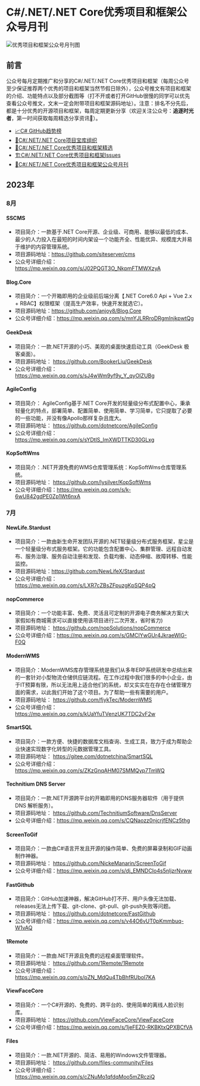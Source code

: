 # C#/.NET/.NET Core优秀项目和框架公众号月刊
![优秀项目和框架公众号月刊图](https://images.cnblogs.com/cnblogs_com/Can-daydayup/2336784/o_230817142917_%E6%AF%8F%E6%9C%88%E7%AE%80%E6%8A%A5.png "优秀项目和框架公众号月刊图")

## 前言
公众号每月定期推广和分享的C#/.NET/.NET Core优秀项目和框架（每周公众号至少保证推荐两个优秀的项目和框架当然节假日除外），公众号推文有项目和框架的介绍、功能特点以及部分截图等（打不开或者打开GitHub很慢的同学可以优先查看公众号推文，文末一定会附带项目和框架源码地址）。注意：排名不分先后，都是十分优秀的开源项目和框架，每周定期更新分享（欢迎关注公众号：**追逐时光者**，第一时间获取每周精选分享资讯🔔）。

* [📈C# GitHub趋势榜](https://github.com/trending/c%23?since=daily)
* [🎁C#/.NET/.NET Core项目宝库组织](https://github.com/dotNetTreasury)
* [🔔C#/.NET/.NET Core优秀项目和框架精选](https://github.com/YSGStudyHards/DotNetGuide/blob/main/docs/DotNet/DotNetProjectPicks.md)
* [🏗️C#/.NET/.NET Core优秀项目和框架Issues](https://github.com/YSGStudyHards/DotNetGuide/issues/5)
* [📰C#/.NET/.NET Core优秀项目和框架公众号月刊](https://github.com/YSGStudyHards/DotNetGuide/blob/main/docs/DotNet/DotNetProjectMonthly.md)

## 2023年
### 8月
#### SSCMS
* 项目简介：一款基于.NET Core开源、企业级、可商用、能够以最低的成本、最少的人力投入在最短的时间内架设一个功能齐全、性能优异、规模庞大并易于维护的内容管理系统。
* 项目源码地址：https://github.com/siteserver/cms
* 公众号详细介绍：https://mp.weixin.qq.com/s/J02PQGT3O_NkpmFTMWXzyA

#### Blog.Core
* 项目简介：一个开箱即用的企业级前后端分离【.NET Core6.0 Api + Vue 2.x + RBAC】权限框架（提高生产效率，快速开发就选它）。
* 项目源码地址：https://github.com/anjoy8/Blog.Core
* 公众号详细介绍：https://mp.weixin.qq.com/s/mnYJLRRroDRgmInjkpwtQg

#### GeekDesk
* 项目简介：一款.NET开源的小巧、美观的桌面快速启动工具（GeekDesk 极客桌面）。
* 项目源码地址： https://github.com/BookerLiu/GeekDesk
* 公众号详细介绍： https://mp.weixin.qq.com/s/sJ4wWm9yf9y_Y_qyOIZUBg

#### AgileConfig
* 项目简介： AgileConfig基于.NET Core开发的轻量级分布式配置中心，秉承轻量化的特点，部署简单、配置简单、使用简单、学习简单，它只提取了必要的一些功能，并没有像Apollo那样复杂且庞大。
* 项目源码地址： https://github.com/dotnetcore/AgileConfig
* 公众号详细介绍：https://mp.weixin.qq.com/s/sYDtlS_ImXWDTTKD30GLxg

#### KopSoftWms
* 项目简介：.NET开源免费的WMS仓库管理系统：KopSoftWms仓库管理系统。
* 项目源码地址： https://github.com/lysilver/KopSoftWms
* 公众号详细介绍：https://mp.weixin.qq.com/s/k-6wU842gdPE0Zp1Wt6nxA


### 7月
#### NewLife.Stardust
* 项目简介：一款由新生命开发团队开源的.NET轻量级分布式服务框架，星尘是一个轻量级分布式服务框架。它的功能包含配置中心、集群管理、远程自动发布、服务治理、服务自动注册和发现、负载均衡、动态伸缩、故障转移、性能监控。
* 项目源码地址：https://github.com/NewLifeX/Stardust
* 公众号详细介绍：https://mp.weixin.qq.com/s/LXR7cZBsZFpuzgKpSQP4pQ

#### 	nopCommerce
* 项目简介：一个功能丰富、免费、灵活且可定制的开源电子商务解决方案(大家假如有商城需求可以直接使用该项目进行二次开发，省时省力)
* 项目源码地址： https://github.com/nopSolutions/nopCommerce
* 公众号详细介绍：https://mp.weixin.qq.com/s/GMCIYwGUr4JkraeWIG-F0Q

#### ModernWMS
* 项目简介：ModernWMS库存管理系统是我们从多年ERP系统研发中总结出来的一套针对小型物流仓储供应链流程。在工作过程中我们很多的中小企业，由于IT预算有限，所以无法用上适合他们的系统，却又实实在在存在仓储管理方面的需求，以此我们开始了这个项目。为了帮助一些有需要的用户。
* 项目源码地址： https://github.com/fjykTec/ModernWMS
* 公众号详细介绍：https://mp.weixin.qq.com/s/kUaYfuTVenzUK7TDC2vF2w

#### SmartSQL
* 项目简介：一款方便、快捷的数据库文档查询、生成工具，致力于成为帮助企业快速实现数字化转型的元数据管理工具。
* 项目源码地址： https://gitee.com/dotnetchina/SmartSQL
* 公众号详细介绍：https://mp.weixin.qq.com/s/ZKzGnqAHM07SMMQyp7TmWQ

#### Technitium DNS Server
* 项目简介：一款.NET开源跨平台的开箱即用的DNS服务器软件（用于提供 DNS 解析服务）。
* 项目源码地址： https://github.com/TechnitiumSoftware/DnsServer
* 公众号详细介绍：https://mp.weixin.qq.com/s/CQNaozz0njcrjfENCz5thg

#### 	ScreenToGif
* 项目简介：一款由C#语言开发且开源的操作简单、免费的屏幕录制和GIF动画制作神器。
* 项目源码地址： https://github.com/NickeManarin/ScreenToGif
* 公众号详细介绍：https://mp.weixin.qq.com/s/dj_EMNDCIo4s5nljzrNvww

#### FastGithub
* 项目简介：GitHub加速神器，解决GitHub打不开、用户头像无法加载、releases无法上传下载、git-clone、git-pull、git-push失败等问题。
* 项目源码地址： https://github.com/dotnetcore/FastGithub
* 公众号详细介绍：https://mp.weixin.qq.com/s/v44O6vUT0pKmmbuq-W1vAQ

#### 1Remote
* 项目简介：一款由.NET开源且免费的远程桌面管理软件。
* 项目源码地址： https://github.com/1Remote/1Remote
* 公众号详细介绍：https://mp.weixin.qq.com/s/pZN_MdQu4TbBhfRUbol7KA

#### ViewFaceCore
* 项目简介：一个C#开源的、免费的、跨平台的、使用简单的离线人脸识别库。
* 项目源码地址： https://github.com/ViewFaceCore/ViewFaceCore
* 公众号详细介绍：https://mp.weixin.qq.com/s/1jeFEZ0-RKBKtxQPXBCfVA

#### Files
* 项目简介：一款.NET开源的、简洁、易用的Windows文件管理器。
* 项目源码地址： https://github.com/files-community/Files
* 公众号详细介绍：https://mp.weixin.qq.com/s/cZNuMo1qfdqMoo5mZRcziQ


